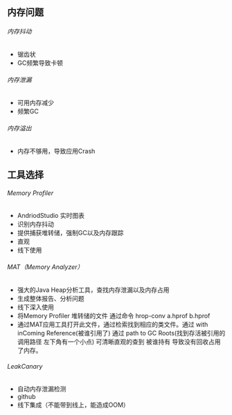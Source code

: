 ## 内存问题

###### 内存抖动

- 锯齿状
- GC频繁导致卡顿

###### 内存泄漏

- 可用内存减少
- 频繁GC

###### 内存溢出

- 内存不够用，导致应用Crash

## 工具选择

###### Memory Profiler

- AndriodStudio 实时图表
- 识别内存抖动
- 提供捕获堆转储，强制GC以及内存跟踪
- 直观
- 线下使用

###### MAT（Memory Analyzer）

- 强大的Java Heap分析工具，查找内存泄漏以及内存占用
- 生成整体报告、分析问题
- 线下深入使用
- 将Memory Profiler 堆转储的文件 通过命令 hrop-conv a.hprof b.hprof
- 通过MAT应用工具打开此文件，通过检索找到相应的类文件。通过 with inComing Reference(被谁引用了) 通过 path to GC Roots(找到存活被引用的调用路径 左下角有一个小点) 可清晰直观的查到 被谁持有 导致没有回收占用了内存。

###### LeakCanary

- 自动内存泄漏检测
- github
- 线下集成（不能带到线上，能造成OOM）



